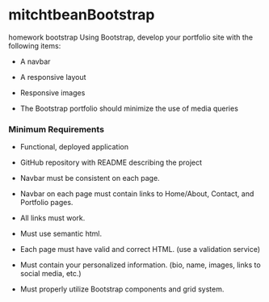# mitchtbeanBootstrap
homework bootstrap
Using Bootstrap, develop your portfolio site with the following items:

   * A navbar

   * A responsive layout

   * Responsive images

* The Bootstrap portfolio should minimize the use of media queries
<!-- COMMENTS IN GREEN ARE SOLUTIONS I USED TO SOLVE STATMENT -->
### Minimum Requirements

* Functional, deployed application
    <!-- Deplyed website using github -->

* GitHub repository with README describing the project
    <!-- This current document -->

* Navbar must be consistent on each page.
    <!-- for version control i complete my index page with working nav links and tags. Then copied nav bar code to portfolio and contact pages. Checking all pages were link to one another and visibly the same. -->
    

* Navbar on each page must contain links to Home/About, Contact, and Portfolio pages.
    <!-- following deplyment i viewed the website from the web to ensure links -->


* All links must work.
    <!-- following deplyment i viewed the website from the web to ensure links -->
    <!-- this include the defined target for the links to open -->

* Must use semantic html.
    <!-- used semantic tags such as <nav>for links <section>for major defined content <header> -->

* Each page must have valid and correct HTML. (use a validation service)
    <!-- used https://validator.w3.org/ for validation of  -->

* Must contain your personalized information. (bio, name, images, links to social media, etc.)
    <!-- this one was a harder one for me actually i have not been on social media or have my picture on the web as much as possible over the last 10 years, i am going to be making an efffort now to restablish an online workspace presence for the first time -->

* Must properly utilize Bootstrap components and grid system.
    <!-- the injection of bootstrap style sheets-->
    <!-- the use of containers for our code to live within to utilize bootstrap -->
    <!-- used bootstrap layout such as class="row" and class="col" to format content on the webpage-->


